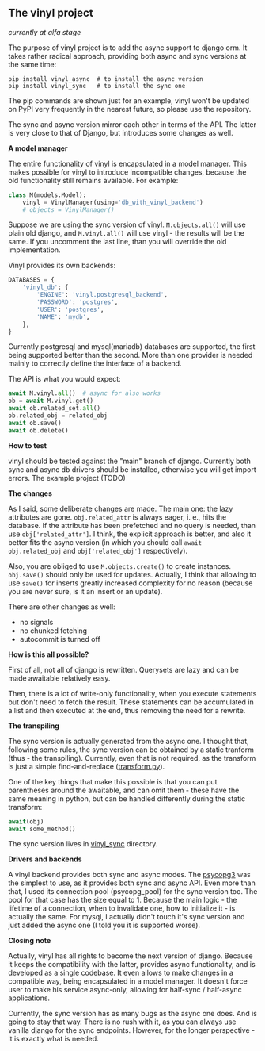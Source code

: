 The vinyl project
---------------
*currently at alfa stage*

The purpose of vinyl project is to add the async support to django orm.
It takes rather radical approach, providing both async and sync versions 
at the same time:

```
pip install vinyl_async  # to install the async version
pip install vinyl_sync   # to install the sync one
```

The pip commands are shown just for an example, vinyl won't be updated on PyPI 
very frequently in the nearest future, so please use the repository.

The sync and async version mirror each other in terms of the API. The latter 
is very close to that of Django, but introduces some changes as well.

**A model manager**

The entire functionality of vinyl is encapsulated in a model manager. This 
makes possible for vinyl to introduce incompatible changes, because the old 
functionality still remains available. For example:

```python
class M(models.Model):
    vinyl = VinylManager(using='db_with_vinyl_backend')
    # objects = VinylManager()
```

Suppose we are using the sync version of vinyl. `M.objects.all()` will use 
plain old django, and `M.vinyl.all()` will use vinyl - the results will be 
the same. If you uncomment the last line, than you will override 
the old implementation.

Vinyl provides its own backends:

```python
DATABASES = {
    'vinyl_db': {
        'ENGINE': 'vinyl.postgresql_backend',
        'PASSWORD': 'postgres',
        'USER': 'postgres',
        'NAME': 'mydb',
    },
}
```

Currently postgresql and mysql(mariadb) databases are supported, the first 
being 
supported better than the second. More than one provider is needed mainly to 
correctly define the interface of a backend.

The API is what you would expect:

```python
await M.vinyl.all()  # async for also works
ob = await M.vinyl.get()
await ob.related_set.all()
ob.related_obj = related_obj
await ob.save()
await ob.delete()
```

**How to test**

vinyl should be tested against the "main" branch of django. Currently both sync and async db drivers should be installed, otherwise you will get import errors. The example project (TODO)

**The changes**

As I said, some deliberate changes are made. The main one: the lazy 
attributes are gone. `obj.related_attr` is always eager, i. e., hits the 
database. If the attribute has been prefetched and no query is needed, than 
use `obj['related_attr']`. I think, the explicit approach is better, and 
also it better fits the async version (in which you should
call `await obj.related_obj` and `obj['related_obj']` respectively).

Also, you are obliged to use `M.objects.create()` to create instances.
`obj.save()` should only be used for updates. Actually, I think that allowing to use 
`save()` 
for inserts greatly increased complexity for no reason (because you are 
never sure, is it an insert or an update).

There are other changes as well:

- no signals
- no chunked fetching
- autocommit is turned off

**How is this all possible?**

First of all, not all of django is rewritten. Querysets are lazy and can be 
made 
awaitable relatively easy.

Then, there is a lot of write-only functionality, 
when you execute statements but don't need to fetch the result. These statements can be 
accumulated in a list and then executed at the end, thus removing the need 
for a rewrite.

**The transpiling**

The sync version is actually generated from the async one. I thought 
that, following some rules, the sync version can be obtained by a static 
tranform (thus - the transpiling). Currently, even that is not required, as the transform is just a 
simple
find-and-replace ([transform.py](https://github.com/vinylproject/vinyl/blob/master/transform.py)).

One of the key things that make this possible is that you can put 
parentheses around the awaitable, and can omit them - these have the same 
meaning in python, but can be 
handled differently during the static transform:

```python
await(obj)
await some_method()
```

The sync version lives in [vinyl_sync](https://github.com/vinylproject/vinyl/tree/master/vinyl_sync)
directory.

**Drivers and backends**

A vinyl backend provides both sync and 
async modes. The [psycopg3](https://github.com/psycopg/psycopg) was the 
simplest to use, as it provides both sync and async API. Even more than that,
I used its connection pool (psycopg_pool) for the sync version too. The pool 
for that case has 
the size equal to 1. Because the main logic - the lifetime of a connection, 
when to invalidate one, how to initialize it - is actually the same. For 
mysql, I actually didn't touch it's sync version and just added the async 
one (I told you it is supported worse).

**Closing note**

Actually, vinyl has all rights to become the next version of django. Because 
it keeps the compatibility with the latter, provides async functionality, 
and is developed as a single codebase. It even allows to make changes in a 
compatible way, being encapsulated in a model manager. It doesn't force user to 
make his service async-only, allowing for half-sync / half-async applications.

Currently, the sync version has as many bugs as the async one does. And is 
going to stay that way. There is no rush with it, as you can always use 
vanilla django for the sync endpoints. However, for the longer perspective - 
it is exactly what is needed.
